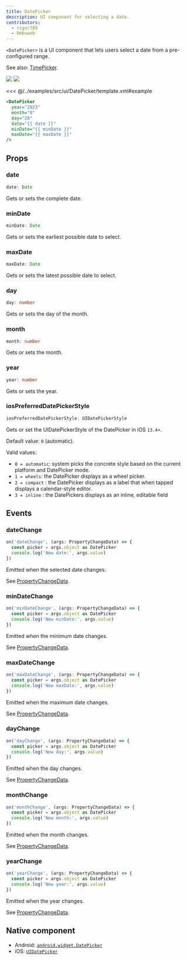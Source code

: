 ```yaml
---
title: DatePicker
description: UI component for selecting a date.
contributors:
  - rigor789
  - Ombuweb
---
```


`<DatePicker>` is a UI component that lets users select a date from a pre-configured range.

See also: [TimePicker](/ui/time-picker).

<DeviceFrame type="ios">
<img src="../screenshots/ios/DatePicker.png"/>
</DeviceFrame>
<DeviceFrame type="android">
<img src="../screenshots/android/DatePicker.png"/>
</DeviceFrame>

<<< @/../examples/src/ui/DatePicker/template.xml#example

```xml
<DatePicker
  year="2023"
  month="8"
  day="28"
  date="{{ date }}"
  minDate="{{ minDate }}"
  maxDate="{{ maxDate }}"
/>
```

## Props

### date

```ts
date: Date
```

Gets or sets the complete date.

### minDate

```ts
minDate: Date
```

Gets or sets the earliest possible date to select.

### maxDate

```ts
maxDate: Date
```

Gets or sets the latest possible date to select.

### day

```ts
day: number
```

Gets or sets the day of the month.

### month

```ts
month: number
```

Gets or sets the month.

### year

```ts
year: number
```

Gets or sets the year.

### iosPreferredDatePickerStyle

```ts
iosPreferredDatePickerStyle: UIDatePickerStyle
```

Gets or set the UIDatePickerStyle of the DatePicker in iOS `13.4+`.

Default value: `0` (automatic).

Valid values:

- `0 = automatic`: system picks the concrete style based on the current platform and DatePicker mode.
- `1 = wheels`: the DatePicker displays as a wheel picker.
- `2 = compact` : the DatePicker displays as a label that when tapped displays a calendar-style editor.
- `3 = inline` : the DatePickers displays as an inline, editable field

## Events

### dateChange

```ts
on('dateChange', (args: PropertyChangeData) => {
  const picker = args.object as DatePicker
  console.log('New date:', args.value)
})
```

Emitted when the selected date changes.

See [PropertyChangeData](/api/interface/PropertyChangeData).

### minDateChange

```ts
on('minDateChange', (args: PropertyChangeData) => {
  const picker = args.object as DatePicker
  console.log('New minDate:', args.value)
})
```

Emitted when the minimum date changes.

See [PropertyChangeData](/api/interface/PropertyChangeData).

### maxDateChange

```ts
on('maxDateChange', (args: PropertyChangeData) => {
  const picker = args.object as DatePicker
  console.log('New maxDate:', args.value)
})
```

Emitted when the maximum date changes.

See [PropertyChangeData](/api/interface/PropertyChangeData).

### dayChange

```ts
on('dayChange', (args: PropertyChangeData) => {
  const picker = args.object as DatePicker
  console.log('New day:', args.value)
})
```

Emitted when the day changes.

See [PropertyChangeData](/api/interface/PropertyChangeData).

### monthChange

```ts
on('monthChange', (args: PropertyChangeData) => {
  const picker = args.object as DatePicker
  console.log('New month:', args.value)
})
```

Emitted when the month changes.

See [PropertyChangeData](/api/interface/PropertyChangeData).

### yearChange

```ts
on('yearChange', (args: PropertyChangeData) => {
  const picker = args.object as DatePicker
  console.log('New year:', args.value)
})
```

Emitted when the year changes.

See [PropertyChangeData](/api/interface/PropertyChangeData).

## Native component

- Android: [`android.widget.DatePicker`](https://developer.android.com/reference/android/widget/DatePicker.html)
- iOS: [`UIDatePicker`](https://developer.apple.com/documentation/uikit/uidatepicker)
